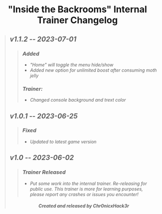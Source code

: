 # <center> "Inside the Backrooms" Internal Trainer Changelog </center>
>## ***v1.1.2 -- 2023-07-01***
>>### ***Added***
>>+ *"Home" will toggle the menu hide/show*
>>+ *Added new option for unlimited boost after consuming moth jelly*
>>### ***Trainer:***
>>+ *Changed console background and trext color*
>## ***v1.0.1 -- 2023-06-25***
>>### ***Fixed***
>>+ *Updated to latest game version*
>## ***v1.0 -- 2023-06-02***
>>### ***Trainer Released***
>>+ *Put some work into the internal trainer. Re-releasing for public use. This trainer is more for learning purposes, please report any crashes or issues you encounter!*
>###### <center> ***Created and released by Chr0nicxHack3r*** </center>
